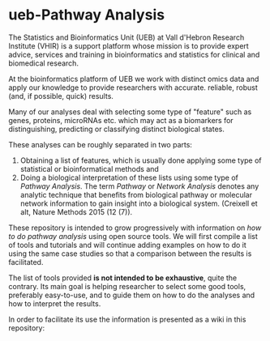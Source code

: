 # ueb-Pathway Analysis

The Statistics and Bioinformatics Unit (UEB) at Vall d'Hebron Research Institute (VHIR) is a support platform whose mission is to provide expert advice, services and training in bioinformatics and statistics for clinical and biomedical research.

At the bioinformatics platform of UEB we work with distinct omics data and apply our knowledge to provide researchers with accurate. reliable, robust (and, if possible, quick) results.

Many of our analyses deal with selecting some type of "feature" such as genes, proteins, microRNAs etc. which may act as a biomarkers for distinguishing, predicting or classifying distinct biological states. 

These analyses can be roughly separated in two parts: 
1. Obtaining a list of features, which is usually done applying some type of statistical or bioinformatical methods and 
2. Doing a biological interpretation of these lists using some type of *Pathway Analysis*. 
The  term *Pathway* or *Network Analysis* denotes any analytic technique that benefits from biological pathway or molecular network information to gain insight into a biological system. (Creixell et alt, Nature Methods 2015 (12 (7)). 

These repository is intended to grow progressively with information on *how to do pathway analysis* using open source tools.
We will first compile a list of tools and tutorials and will continue adding examples on how to do it using the same case studies so that a comparison between the results is facilitated.

The list of tools provided **is not intended to be exhaustive**, quite the contrary. Its main goal is helping researcher to select some good tools, preferably easy-to-use, and to guide them on how to do the analyses and how to interpret the results.

In order to facilitate its use the information is presented as a wiki in this repository: 

